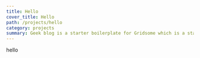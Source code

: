 ```yaml
---
title: Hello
cover_title: Hello
path: /projects/hello
category: projects
summary: Geek blog is a starter boilerplate for Gridsome which is a static site generator powered by Vue.
---
```


hello